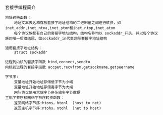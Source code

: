 套接字编程简介

    地址转换函数：
        地址文本表达和存放套接字地址结构的二进制值之间进行转换，如inet_addr,inet_ntoa,inet_pton和inet_ntop,inet_aton
        每个协议族都有自己的套接字地址结构，结构名称均以 sockaddr_开头，并以每个协议族的唯一后缀结尾，如sockaddr_in代表网际套接字地址结构

    通用套接字地址结构：    
        struct sockaddr

    进程到内核的套接字函数 bind,connect,sendto
    内核到进程的套接字函数 accpet,recvfrom,getsockname,getpeername

    字节序:
        变量地址开始地址存储低字节为小端
        变量地址开始地址存储高字节为大端
        网际协议使用大端字节序传输多字节数据
    主机字节序和网络字节序转换函数：
        返回网络字节序:htons，htonl  (host to net)
        返回主机字节序:ntohs，ntohl  (net to host)

    